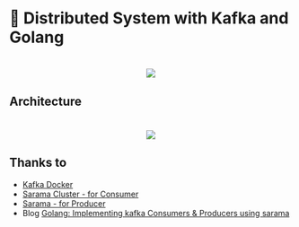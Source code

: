 # :mage: Distributed System with Kafka and Golang
<h1 align="center">
<img src="https://user-images.githubusercontent.com/36944931/89745397-ca025700-dadd-11ea-8cf7-3e754c2ee113.png"/>
</h1>

## Architecture
<h1 align="center">
<img src="https://user-images.githubusercontent.com/36944931/89745396-c969c080-dadd-11ea-994f-8f7920570010.png"/>
</h1>

## Thanks to
* [Kafka Docker](https://github.com/simplesteph/kafka-stack-docker-compose)
* [Sarama Cluster - for Consumer](https://github.com/bsm/sarama-cluster)
* [Sarama - for Producer](https://github.com/Shopify/sarama)
* Blog [Golang: Implementing kafka Consumers & Producers using sarama](https://ednsquare.com/story/golang-implementing-kafka-consumers-using-sarama------J1JS3JK)
